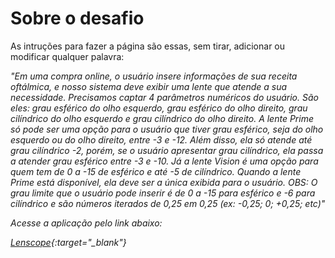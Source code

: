 # Sobre o desafio

<p>As intruções para fazer a página são essas, sem tirar, adicionar ou modificar qualquer palavra:<p>

<em>
"Em uma compra online, o usuário insere informações de sua receita oftálmica, e nosso sistema deve exibir uma lente que atende a sua necessidade. Precisamos captar 4 parâmetros numéricos do usuário. São eles: grau esférico do olho esquerdo, grau esférico do olho direito, grau cilíndrico do olho esquerdo e grau cilíndrico do olho direito. A lente Prime só pode ser uma opção para o usuário que tiver grau esférico, seja do olho esquerdo ou do olho direito, entre -3 e -12. Além disso, ela só atende até grau cilíndrico -2, porém, se o usuário apresentar grau cilíndrico, ela passa a atender grau esférico entre -3 e -10. Já a lente Vision é uma opção para quem tem de 0 a -15 de esférico e até -5 de cilíndrico. Quando a lente Prime está disponível, ela deve ser a única exibida para o usuário. OBS: O grau limite que o usuário pode inserir é de 0 a -15 para esférico e -6 para cilíndrico e são números iterados de 0,25 em 0,25 (ex: -0,25; 0; +0,25; etc)"
<em>
  
<p>Acesse a aplicação pelo link abaixo:<p>

[Lenscope](https://lenscope.vercel.app/){:target="_blank"}
